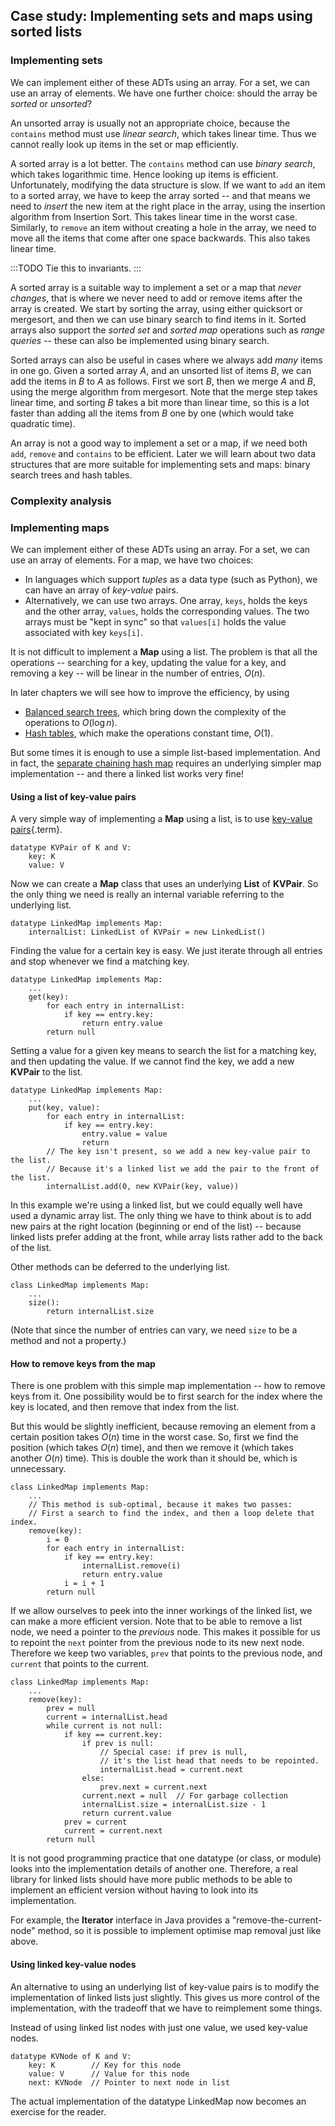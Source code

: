
## Case study: Implementing sets and maps using sorted lists

### Implementing sets

We can implement either of these ADTs using an array. For a set, we can
use an array of elements.
We have one further choice: should the array be *sorted* or *unsorted*?

An unsorted array is usually not an appropriate choice, because the
`contains` method must use *linear search*, which takes linear time.
Thus we cannot really look up items in the set or map efficiently.

A sorted array is a lot better. The `contains` method can use *binary
search*, which takes logarithmic time. Hence looking up items is
efficient. Unfortunately, modifying the data structure is slow. If we
want to `add` an item to a sorted array, we have to keep the array
sorted -- and that means we need to *insert* the new item at the right
place in the array, using the insertion algorithm from Insertion Sort.
This takes linear time in the worst case. Similarly, to `remove` an item
without creating a hole in the array, we need to move all the items that
come after one space backwards. This also takes linear time.

:::TODO
Tie this to invariants.
:::

A sorted array is a suitable way to implement a set or a map that *never
changes*, that is where we never need to add or remove items after the
array is created. We start by sorting the array, using either quicksort
or mergesort, and then we can use binary search to find items in it.
Sorted arrays also support the *sorted set* and *sorted map* operations
such as *range queries* -- these can also be implemented using binary search.

Sorted arrays can also be useful in cases where we always add *many*
items in one go. Given a sorted array $A$, and an unsorted list of items
$B$, we can add the items in $B$ to $A$ as follows. First we sort $B$,
then we merge $A$ and $B$, using the merge algorithm from mergesort.
Note that the merge step takes linear time, and sorting $B$ takes a bit
more than linear time, so this is a lot faster than adding all the items
from $B$ one by one (which would take quadratic time).

An array is not a good way to implement a set or a map, if we need both
`add`, `remove` and `contains` to be efficient. Later we will learn
about two data structures that are more suitable for implementing sets
and maps: binary search trees and hash tables.


### Complexity analysis


### Implementing maps

We can implement either of these ADTs using an array. For a set, we can
use an array of elements. For a map, we have two choices:

-   In languages which support *tuples* as a data type (such as Python),
    we can have an array of *key-value* pairs.
-   Alternatively, we can use two arrays. One array, `keys`, holds the
    keys and the other array, `values`, holds the corresponding values.
    The two arrays must be "kept in sync" so that `values[i]` holds
    the value associated with key `keys[i]`.


It is not difficult to implement a **Map** using a list. The problem is
that all the operations -- searching for a key, updating the value for
a key, and removing a key -- will be linear in the number of entries,
$O(n)$.

In later chapters we will see how to improve the efficiency, by using

-   [Balanced search trees](#balanced-trees), which bring down
    the complexity of the operations to $O(\log n)$.
-   [Hash tables](#hashing), which make
    the operations constant time, $O(1)$.

But some times it is enough to use a simple list-based implementation.
And in fact, the
[separate chaining hash map](#separate-chaining)
requires an underlying simpler map implementation -- and there a linked
list works very fine!

#### Using a list of key-value pairs

A very simple way of implementing a **Map** using a list, is to use
[key-value pairs](#key-value-pair){.term}.

    datatype KVPair of K and V:
        key: K
        value: V


Now we can create a **Map** class that uses an underlying **List** of
**KVPair**. So the only thing we need is really an internal variable
referring to the underlying list.

    datatype LinkedMap implements Map:
        internalList: LinkedList of KVPair = new LinkedList()

Finding the value for a certain key is easy. We just iterate through all
entries and stop whenever we find a matching key.

    datatype LinkedMap implements Map:
        ...
        get(key):
            for each entry in internalList:
                if key == entry.key:
                    return entry.value
            return null

Setting a value for a given key means to search the list for a matching
key, and then updating the value. If we cannot find the key, we add a
new **KVPair** to the list.

    datatype LinkedMap implements Map:
        ...
        put(key, value):
            for each entry in internalList:
                if key == entry.key:
                    entry.value = value
                    return
            // The key isn't present, so we add a new key-value pair to the list.
            // Because it's a linked list we add the pair to the front of the list.
            internalList.add(0, new KVPair(key, value))

In this example we're using a linked list, but we could equally well
have used a dynamic array list. The only thing we have to think about is
to add new pairs at the right location (beginning or end of the list)
-- because linked lists prefer adding at the front, while array lists
rather add to the back of the list.

Other methods can be deferred to the underlying list.

    class LinkedMap implements Map:
        ...
        size():
            return internalList.size

(Note that since the number of entries can vary, we need `size` to be a method and not a property.)


#### How to remove keys from the map

There is one problem with this simple map implementation -- how to
remove keys from it. One possibility would be to first search for the
index where the key is located, and then remove that index from the
list.

But this would be slightly inefficient, because removing an element from
a certain position takes $O(n)$ time in the worst case. So, first we
find the position (which takes $O(n)$ time), and then we remove it
(which takes another $O(n)$ time). This is double the work than it
should be, which is unnecessary.

    class LinkedMap implements Map:
        ...
        // This method is sub-optimal, because it makes two passes:
        // First a search to find the index, and then a loop delete that index.
        remove(key):
            i = 0
            for each entry in internalList:
                if key == entry.key:
                    internalList.remove(i)
                    return entry.value
                i = i + 1
            return null

If we allow ourselves to peek into the inner workings of the linked list, we can make a more efficient version.
Note that to be able to remove a list node, we need a pointer to the *previous* node.
This makes it possible for us to repoint the `next` pointer from the previous node to its new next node.
Therefore we keep two variables, `prev` that points to the previous node, and `current` that points to the current.

    class LinkedMap implements Map:
        ...
        remove(key):
            prev = null
            current = internalList.head
            while current is not null:
                if key == current.key:
                    if prev is null:
                        // Special case: if prev is null,
                        // it's the list head that needs to be repointed.
                        internalList.head = current.next
                    else:
                        prev.next = current.next
                    current.next = null  // For garbage collection
                    internalList.size = internalList.size - 1
                    return current.value
                prev = current
                current = current.next
            return null

It is not good programming practice that one datatype (or class, or module) looks into the implementation details of another one.
Therefore, a real library for linked lists should have more public methods to be able to implement an efficient version without having to look into its implementation.

For example, the **Iterator** interface in Java provides a "remove-the-current-node" method, so it is possible to implement optimise map removal just like above.

#### Using linked key-value nodes

An alternative to using an underlying list of key-value pairs is to modify the implementation of linked lists just slightly.
This gives us more control of the implementation, with the tradeoff that we have to reimplement some things.

Instead of using linked list nodes with just one value, we used key-value nodes.

    datatype KVNode of K and V:
        key: K        // Key for this node
        value: V      // Value for this node
        next: KVNode  // Pointer to next node in list

The actual implementation of the datatype LinkedMap now becomes an exercise for the reader.

